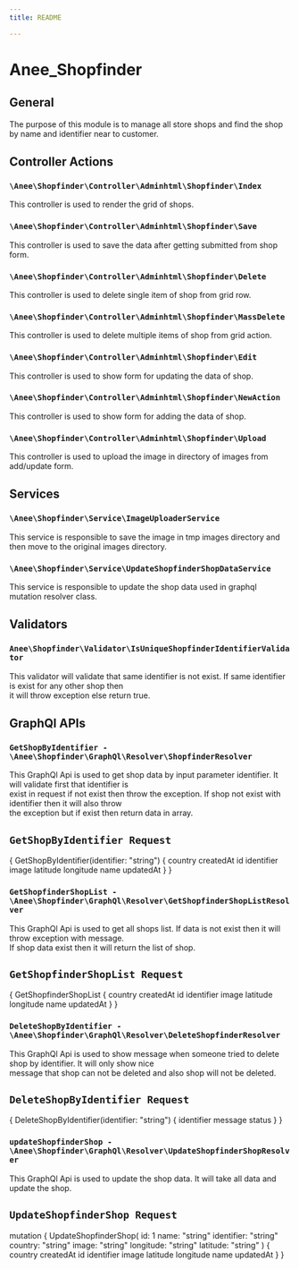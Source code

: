 ```yaml
---
title: README

---
```


# Anee_Shopfinder  

## General  
The purpose of this module is to manage all store shops and find the shop by name and identifier near to customer.  

## Controller Actions

### ``\Anee\Shopfinder\Controller\Adminhtml\Shopfinder\Index``
This controller is used to render the grid of shops.

### ``\Anee\Shopfinder\Controller\Adminhtml\Shopfinder\Save``
This controller is used to save the data after getting submitted from shop form.

### ``\Anee\Shopfinder\Controller\Adminhtml\Shopfinder\Delete``
This controller is used to delete single item of shop from grid row.

### ``\Anee\Shopfinder\Controller\Adminhtml\Shopfinder\MassDelete``
This controller is used to delete multiple items of shop from grid action.

### ``\Anee\Shopfinder\Controller\Adminhtml\Shopfinder\Edit``
This controller is used to show form for updating the data of shop.

### ``\Anee\Shopfinder\Controller\Adminhtml\Shopfinder\NewAction``
This controller is used to show form for adding the data of shop.

### ``\Anee\Shopfinder\Controller\Adminhtml\Shopfinder\Upload``
This controller is used to upload the image in directory of images from add/update form.

## Services

### `\Anee\Shopfinder\Service\ImageUploaderService`
This service is responsible to save the image in tmp images directory and then move to the original images directory.

### `\Anee\Shopfinder\Service\UpdateShopfinderShopDataService`
This service is responsible to update the shop data used in graphql mutation resolver class.

## Validators

### ``Anee\Shopfinder\Validator\IsUniqueShopfinderIdentifierValidator``
This validator will validate that same identifier is not exist. If same identifier is exist for any other shop then  
it will throw exception else return true.

## GraphQl APIs

### ``GetShopByIdentifier - \Anee\Shopfinder\GraphQl\Resolver\ShopfinderResolver``
This GraphQl Api is used to get shop data by input parameter identifier. It will validate first that identifier is  
exist in request if not exist then throw the exception. If shop not exist with identifier then it will also throw  
the exception but if exist then return data in array.

## ``GetShopByIdentifier Request``
{
    GetShopByIdentifier(identifier: "string") {
        country
        createdAt
        id
        identifier
        image
        latitude
        longitude
        name
        updatedAt
    }
}

### ``GetShopfinderShopList - \Anee\Shopfinder\GraphQl\Resolver\GetShopfinderShopListResolver``
This GraphQl Api is used to get all shops list. If data is not exist then it will throw exception with message.  
If shop data exist then it will return the list of shop.

## ``GetShopfinderShopList Request``
{
    GetShopfinderShopList {
        country
        createdAt
        id
        identifier
        image
        latitude
        longitude
        name
        updatedAt
    }
}

### ``DeleteShopByIdentifier - \Anee\Shopfinder\GraphQl\Resolver\DeleteShopfinderResolver``
This GraphQl Api is used to show message  when someone tried to delete shop by identifier. It will only show nice  
message that shop can not be deleted and also shop will not be deleted.

## ``DeleteShopByIdentifier Request``
{
    DeleteShopByIdentifier(identifier: "string") {
        identifier
        message
        status
    }
}

### ``updateShopfinderShop - \Anee\Shopfinder\GraphQl\Resolver\UpdateShopfinderShopResolver``
This GraphQl Api is used to update the shop data. It will take all data and update the shop.

## ``UpdateShopfinderShop Request``
mutation {
    UpdateShopfinderShop(
        id: 1
        name: "string"
        identifier: "string"
        country: "string"
        image: "string"
        longitude: "string"
        latitude: "string"
    ) {
        country
        createdAt
        id
        identifier
        image
        latitude
        longitude
        name
        updatedAt
    }
}
